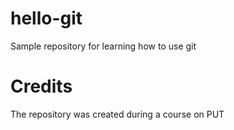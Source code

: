 # hello-git
Sample repository for learning how to use git
# Credits
The repository was created during a course on PUT
